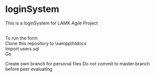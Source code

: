 # loginSystem
This is a loginSystem for LAMK Agile Project <br /><br />

To run the form<br />
Clone this repository to \xampp\htdocs<br />
Import users.sql<br />
Go

Create own branch for personal files
Do not commit to master branch before peer evaluating
